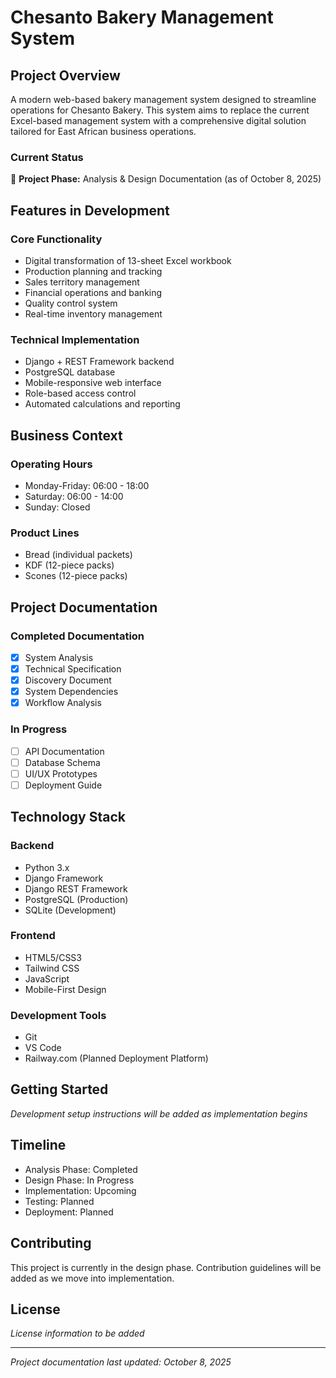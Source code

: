 # Chesanto Bakery Management System

## Project Overview
A modern web-based bakery management system designed to streamline operations for Chesanto Bakery. This system aims to replace the current Excel-based management system with a comprehensive digital solution tailored for East African business operations.

### Current Status
🚧 **Project Phase:** Analysis & Design Documentation (as of October 8, 2025)

## Features in Development

### Core Functionality
- Digital transformation of 13-sheet Excel workbook
- Production planning and tracking
- Sales territory management
- Financial operations and banking
- Quality control system
- Real-time inventory management

### Technical Implementation
- Django + REST Framework backend
- PostgreSQL database
- Mobile-responsive web interface
- Role-based access control
- Automated calculations and reporting

## Business Context

### Operating Hours
- Monday-Friday: 06:00 - 18:00
- Saturday: 06:00 - 14:00
- Sunday: Closed

### Product Lines
- Bread (individual packets)
- KDF (12-piece packs)
- Scones (12-piece packs)

## Project Documentation

### Completed Documentation
- [x] System Analysis
- [x] Technical Specification
- [x] Discovery Document
- [x] System Dependencies
- [x] Workflow Analysis

### In Progress
- [ ] API Documentation
- [ ] Database Schema
- [ ] UI/UX Prototypes
- [ ] Deployment Guide

## Technology Stack

### Backend
- Python 3.x
- Django Framework
- Django REST Framework
- PostgreSQL (Production)
- SQLite (Development)

### Frontend
- HTML5/CSS3
- Tailwind CSS
- JavaScript
- Mobile-First Design

### Development Tools
- Git
- VS Code
- Railway.com (Planned Deployment Platform)

## Getting Started
*Development setup instructions will be added as implementation begins*

## Timeline
- Analysis Phase: Completed
- Design Phase: In Progress
- Implementation: Upcoming
- Testing: Planned
- Deployment: Planned

## Contributing
This project is currently in the design phase. Contribution guidelines will be added as we move into implementation.

## License
*License information to be added*

---
*Project documentation last updated: October 8, 2025*